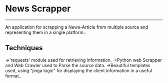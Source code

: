 # News Scrapper
-----------------

An application for scrapping a News-Article from multiple source
and representing them in a single platform..

Techniques
-----------
->'requests' module used for retrieving information.
->Python web Scrapper and Web Crawler used to Parse the source data.
->Beautiful templates used, using "jinga logic" for displaying the client information
  in a useful format..
